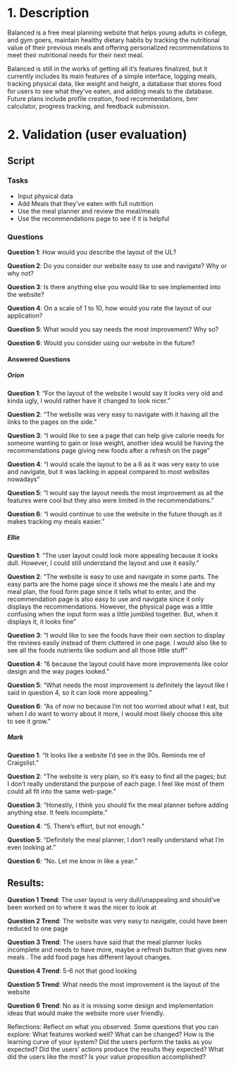 # 1. Description

Balanced is a free meal planning website that helps young adults in college, and gym goers, maintain healthy dietary habits by tracking the nutritional value of their previous meals and offering personalized recommendations to meet their nutritional needs for their next meal.

Balanced is still in the works of getting all it’s features finalized, but it currently includes its main features of a simple interface, logging meals, tracking physical data, like weight and height, a database that stores food for users to see what they’ve eaten, and adding meals to the database. Future plans include profile creation, food recommendations, bmr calculator, progress tracking, and feedback submission.

# 2. Validation (user evaluation)

## Script

### Tasks

- Input physical data
- Add Meals that they've eaten with full nutrition
- Use the meal planner and review the meal/meals
- Use the recommendations page to see if it is helpful

### Questions

**Question 1**: How would you describe the layout of the UL?

**Question 2**: Do you consider our website easy to use and navigate? Why or why not?

**Question 3**: Is there anything else you would like to see implemented into the website?

**Question 4**: On a scale of 1 to 10, how would you rate the layout of our application?

**Question 5**: What would you say needs the most improvement? Why so?

**Question 6**: Would you consider using our website in the future?

#### Answered Questions

##### Orion

**Question 1**: “For the layout of the website I would say it looks very old and kinda ugly, I would rather have it changed to look nicer.” 

**Question 2**: “The website was very easy to navigate with it having all the links to the pages on the side.”

**Question 3**:  “I would like to see a page that can help give calorie needs for someone wanting to gain or lose weight, another idea would be having the recommendations page giving new foods after a refresh on the page”

**Question 4**: “I would scale the layout to be a 6 as it was very easy to use and navigate, but it was lacking in appeal compared to most websites nowadays”

**Question 5**: “I would say the layout needs the most improvement as all the features were cool but they also were limited in the recommendations.”

**Question 6**: “I would continue to use the website in the future though as it makes tracking my meals easier.”

##### Ellie

**Question 1**: “The user layout could look more appealing because it looks dull. However, I could still understand the layout and use it easily.” 

**Question 2**: “The website is easy to use and navigate in some parts. The easy parts are the home page since it shows me the meals I ate and my meal plan, the food form page since it tells what to enter, and the recommendation page is also easy to use and navigate since it only displays the recommendations. However, the physical page was a little confusing when the input form was a little jumbled together. But, when it displays it, it looks fine”

**Question 3**: “I would like to see the foods have their own section to display the reviews easily instead of them cluttered in one page. I would also like to see all the foods nutrients like sodium and all those little stuff”

**Question 4**: ”6 because the layout could have more improvements like color design and the way pages looked.” 

**Question 5**: “What needs the most improvement is definitely the layout like I said in question 4, so it can look more appealing.”

**Question 6**: “As of now no because I’m not too worried about what I eat, but when I do want to worry about it more, I would most likely choose this site to see it grow.”

##### Mark

**Question 1**: “It looks like a website I’d see in the 90s. Reminds me of Craigslist.”

**Question 2**: “The website is very plain, so it’s easy to find all the pages; but I don’t really understand the purpose of each page. I feel like most of them could all fit into the same web-page.”

**Question 3**: “Honestly, I think you should fix the meal planner before adding anything else. It feels incomplete.”

**Question 4**: “5. There’s effort, but not enough.”

**Question 5**: “Definitely the meal planner, I don’t really understand what I’m even looking at.”

**Question 6**: “No. Let me know in like a year.”

## Results: 

**Question 1 Trend**: The user layout is very dull/unappealing and should’ve been worked on to where it was the nicer to look at

**Question 2 Trend**: The website was very easy to navigate, could have been reduced to one page

**Question 3 Trend**: The users have said that the meal planner looks incomplete and needs to have more, maybe a refresh button that gives new meals . The add food page has different layout changes.

**Question 4 Trend**: 5-6 not that good looking

**Question 5 Trend**: What needs the most improvement is the layout of the website 

**Question 6 Trend**: No as it is missing some design and implementation ideas that would make the website more user friendly. 


Reflections: Reflect on what you observed. Some questions that you can explore: What features worked well? What can be changed? How is the learning curve of your system? Did the users perform the tasks as you expected? Did the users’ actions produce the results they expected? What did the users like the most? Is your value proposition accomplished? 


